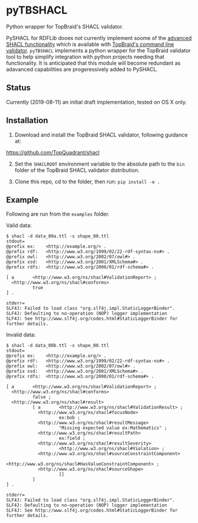 # pyTBSHACL
Python wrapper for TopBraid's SHACL validator.

PySHACL for RDFLib dooes not currently implement soome of the [advanced SHACL functionality](https://www.w3.org/TR/shacl-af/) 
which is available with [TopBraid's command line validator](https://github.com/TopQuadrant/shacl). `pyTBSHACL` 
implements a python wrapper for the TopBraid validator tool to help simplify integration with python projects 
needing that functionality. It is anticipated that this module will become redundant as adavanced capabilities 
are progeressively added to PySHACL.

## Status

Currently (2019-08-11) an initial draft implementation, tested on OS X only.


## Installation

1. Download and install the TopBraid SHACL validator, following guidance at:

  https://github.com/TopQuadrant/shacl
  
2. Set the `SHACLROOT` environment variable to the absolute path to the
`bin` folder of the TopBraid SHACL validator distribution.

3. Clone this repo, cd to the folder, then run: `pip install -e .`

## Example

Following are run from the `examples` folder.

Valid data:

```
$ shacl -d data_00a.ttl -s shape_00.ttl
stdout=
@prefix ex:    <http://example.org/> .
@prefix rdf:   <http://www.w3.org/1999/02/22-rdf-syntax-ns#> .
@prefix owl:   <http://www.w3.org/2002/07/owl#> .
@prefix xsd:   <http://www.w3.org/2001/XMLSchema#> .
@prefix rdfs:  <http://www.w3.org/2000/01/rdf-schema#> .

[ a       <http://www.w3.org/ns/shacl#ValidationReport> ;
  <http://www.w3.org/ns/shacl#conforms>
          true
] .

stderr=
SLF4J: Failed to load class "org.slf4j.impl.StaticLoggerBinder".
SLF4J: Defaulting to no-operation (NOP) logger implementation
SLF4J: See http://www.slf4j.org/codes.html#StaticLoggerBinder for further details.
```

Invalid data:

```
$ shacl -d data_00b.ttl -s shape_00.ttl
stdout=
@prefix ex:    <http://example.org/> .
@prefix rdf:   <http://www.w3.org/1999/02/22-rdf-syntax-ns#> .
@prefix owl:   <http://www.w3.org/2002/07/owl#> .
@prefix xsd:   <http://www.w3.org/2001/XMLSchema#> .
@prefix rdfs:  <http://www.w3.org/2000/01/rdf-schema#> .

[ a       <http://www.w3.org/ns/shacl#ValidationReport> ;
  <http://www.w3.org/ns/shacl#conforms>
          false ;
  <http://www.w3.org/ns/shacl#result>
          [ a       <http://www.w3.org/ns/shacl#ValidationResult> ;
            <http://www.w3.org/ns/shacl#focusNode>
                    ex:bob ;
            <http://www.w3.org/ns/shacl#resultMessage>
                    "Missing expected value ex:Mathematics" ;
            <http://www.w3.org/ns/shacl#resultPath>
                    ex:field ;
            <http://www.w3.org/ns/shacl#resultSeverity>
                    <http://www.w3.org/ns/shacl#Violation> ;
            <http://www.w3.org/ns/shacl#sourceConstraintComponent>
                    <http://www.w3.org/ns/shacl#HasValueConstraintComponent> ;
            <http://www.w3.org/ns/shacl#sourceShape>
                    []
          ]
] .

stderr=
SLF4J: Failed to load class "org.slf4j.impl.StaticLoggerBinder".
SLF4J: Defaulting to no-operation (NOP) logger implementation
SLF4J: See http://www.slf4j.org/codes.html#StaticLoggerBinder for further details.

```
